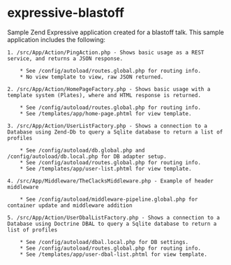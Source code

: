 # expressive-blastoff

Sample Zend Expressive application created for a blastoff talk. This sample application includes the following:

	1. /src/App/Action/PingAction.php - Shows basic usage as a REST service, and returns a JSON response.
	
		* See /config/autoload/routes.global.php for routing info.
		* No view template to view, raw JSON returned.

	2. /src/App/Action/HomePageFactory.php - Shows basic usage with a template system (Plates), where and HTML response is returned.
	
		* See /config/autoload/routes.global.php for routing info.
		* See /templates/app/home-page.phtml for view template.
	
	3. /src/App/Action/UserListFactory.php - Shows a connection to a Database using Zend-Db to query a Sqlite database to return a list of profiles
	
		* See /config/autoload/db.global.php and /config/autoload/db.local.php for DB adapter setup.
		* See /config/autoload/routes.global.php for routing info.
		* See /templates/app/user-list.phtml for view template.
		
    4. /src/App/Middleware/TheClacksMiddleware.php - Example of header middleware
    
        * See /config/autoload/middleware-pipeline.global.php for container update and middleware addition

    5. /src/App/Action/UserDbalListFactory.php - Shows a connection to a Database using Doctrine DBAL to query a Sqlite database to return a list of profiles
    
        * See /config/autoload/dbal.local.php for DB settings.
        * See /config/autoload/routes.global.php for routing info.
        * See /templates/app/user-dbal-list.phtml for view template.
        